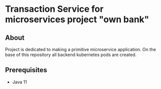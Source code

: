 # Transaction Service for microservices project "own bank"

## About

Project is dedicated to making a primitive microservice application.
On the base of this repository all backend kubernetes pods are created.

## Prerequisites

- Java 11


